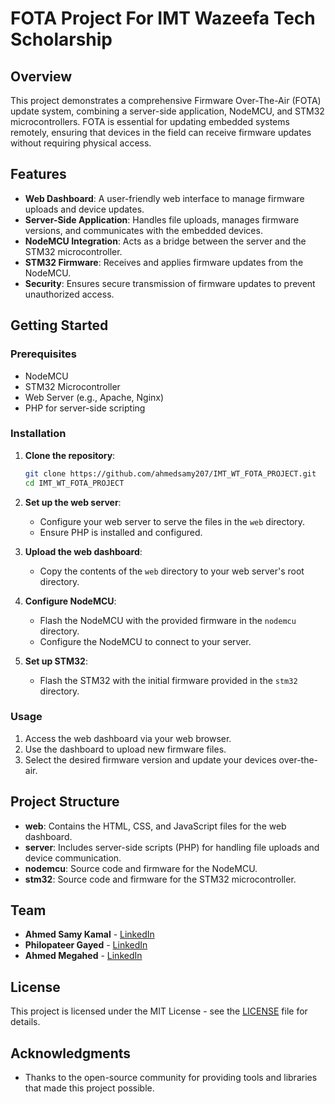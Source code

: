 # FOTA Project For IMT Wazeefa Tech Scholarship

## Overview

This project demonstrates a comprehensive Firmware Over-The-Air (FOTA) update system, combining a server-side application, NodeMCU, and STM32 microcontrollers. FOTA is essential for updating embedded systems remotely, ensuring that devices in the field can receive firmware updates without requiring physical access.

## Features

- **Web Dashboard**: A user-friendly web interface to manage firmware uploads and device updates.
- **Server-Side Application**: Handles file uploads, manages firmware versions, and communicates with the embedded devices.
- **NodeMCU Integration**: Acts as a bridge between the server and the STM32 microcontroller.
- **STM32 Firmware**: Receives and applies firmware updates from the NodeMCU.
- **Security**: Ensures secure transmission of firmware updates to prevent unauthorized access.

## Getting Started

### Prerequisites

- NodeMCU
- STM32 Microcontroller
- Web Server (e.g., Apache, Nginx)
- PHP for server-side scripting

### Installation

1. **Clone the repository**:
    ```bash
    git clone https://github.com/ahmedsamy207/IMT_WT_FOTA_PROJECT.git
    cd IMT_WT_FOTA_PROJECT
    ```

2. **Set up the web server**:
    - Configure your web server to serve the files in the `web` directory.
    - Ensure PHP is installed and configured.

3. **Upload the web dashboard**:
    - Copy the contents of the `web` directory to your web server's root directory.

4. **Configure NodeMCU**:
    - Flash the NodeMCU with the provided firmware in the `nodemcu` directory.
    - Configure the NodeMCU to connect to your server.

5. **Set up STM32**:
    - Flash the STM32 with the initial firmware provided in the `stm32` directory.

### Usage

1. Access the web dashboard via your web browser.
2. Use the dashboard to upload new firmware files.
3. Select the desired firmware version and update your devices over-the-air.

## Project Structure

- **web**: Contains the HTML, CSS, and JavaScript files for the web dashboard.
- **server**: Includes server-side scripts (PHP) for handling file uploads and device communication.
- **nodemcu**: Source code and firmware for the NodeMCU.
- **stm32**: Source code and firmware for the STM32 microcontroller.

## Team

- **Ahmed Samy Kamal** - [LinkedIn](https://www.linkedin.com/in/ahmedsamy207)
- **Philopateer Gayed** - [LinkedIn](https://www.linkedin.com/in/philopateer-gayed-284873242/)
- **Ahmed Megahed** - [LinkedIn](https://linkedin.com/in/ahmed-megahed-351142196/)

## License

This project is licensed under the MIT License - see the [LICENSE](LICENSE) file for details.

## Acknowledgments

- Thanks to the open-source community for providing tools and libraries that made this project possible.
